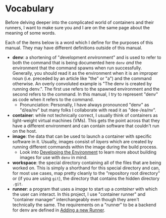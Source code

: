 # Vocabulary

Before delving deeper into the complicated world of containers and their runners,
I want to make sure you and I are on the same page about the meaning of some words.

Each of the items below is a word which I define for the purposes of this manual.
They may have different definitions outside of this manual.

- **denv**: a shortening of "*d*evelopment *env*ironment" and is used to refer to
  both the command that is being documented here `denv` *and* the environment that
  the command spawns when run successfully. Generally, you should read it
  as the environment when it is an improper noun (i.e. preceded by an article like "the" 
  or "a") and the command otherwise. An overly convoluted example is "The denv is 
  created by running denv.". The first use refers to the spawned environment and 
  the second refers to the command. In this manual, I try to represent "denv" as
  code when it refers to the command.
  - Pronunciation: Personally, I have always pronounced "denv" as "d/ea/nv"
    but many folks I collaborate with read it as "dee-/ea/nv".
- **container**: while not technically correct, I usually think of containers as
  light-weight virtual machines (VMs). This gets the point across that they have
  a different environment and can contain software that couldn't run on the host.
- **image**: the data that can be used to launch a container with specific
  software in it. Usually, images consist of _layers_ which are created by
  running different commands within the image during the build process.
  - Look into [Developing the Environment](./env_dev.md) to learn more
    about building images for use with `denv` in mind.
- **workspace**: the special directory containing all of the files that are being
  worked on. This is simply a shorthand for this special directory and can, for
  most use cases, map pretty cleanly to the "repository root directory" or (if
  you are using `git`), the directory that contains the hidden directory `.git`.
- **runner**: a program that uses a _image_ to start up a _container_ with which
  the user can interact. In this project, I use "container runner" and "container
  manager" interchangeably even though they aren't technically the same. The
  requirements on a "runner" to be a backend for denv are defined in
  [Adding a new Runner](./new_runner.md).
